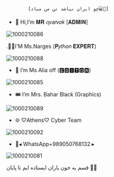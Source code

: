             [چو ایران نباشد تن من مباد💻🍃]


- 👋 Hi,I’m 𝐌𝐑 ꪖ𝑣𝑎𝑟𝑣𝑜𝑘   [𝐀𝐃𝐌𝐈𝐍]

![1000210086](https://github.com/MRAvarvokiranshare/MRAvarvokiranshare/assets/146922434/ecfc6253-0ad2-4c4a-8613-c335f85dd941)


.👩‍💻I'M Ms.Narges (𝐏𝑦𝑡ℎ𝑜𝑛 𝐄𝐗𝐏𝐄𝐑𝐓)  

![1000210088](https://github.com/MRAvarvokiranshare/MRAvarvokiranshare/assets/146922434/280948ab-6307-40ec-a2ee-d6017236b569)

- 🌱 I’m Ms Alia off    (🅴︎🅳︎🅸︎🆃︎🅾︎🆁︎) 

![1000210085](https://github.com/MRAvarvokiranshare/MRAvarvokiranshare/assets/146922434/44e63f35-0a5a-471d-b719-249b10ec837b)

- 🎟️ I’m Mrs. Bahar Black (Graphics) 

![1000210089](https://github.com/MRAvarvokiranshare/MRAvarvokiranshare/assets/146922434/2dbccea6-8d0a-44c0-ba53-8c72935356d8)


- 🌐 ♡Athens♡ Cyber Team

![1000210092](https://github.com/MRAvarvokiranshare/MRAvarvokiranshare/assets/146922434/adcaa478-016a-4419-ab5d-3db67f065820)

- 📱◂ WhatsApp+989050768132 ▸





<!---
هـنـگـامـی کـه ظلـم و بــی عـدالـتـی و سـرکـوبی مـردم بــا قـانـون رخ دهـد قـانـون شـکـنـی خـود را در تـاریـخ ثــبــت مـیـکـنـد
--->

![1000210081](https://github.com/MRAvarvokiranshare/MRAvarvokiranshare/assets/146922434/126cce9b-c951-41b3-a670-bef0dd340934)





قسم به خون یاران ایستاده ایم تا پایان 🖤🫳 

